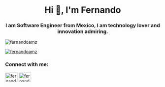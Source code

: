 <h1 align="center">Hi 👋, I'm Fernando</h1>
<h3 align="center">I am Software Engineer from Mexico, I am technology lover and innovation admiring.</h3>

<p align="left"> <img src="https://komarev.com/ghpvc/?username=fernandoamz&label=Profile%20views&color=0e75b6&style=flat" alt="fernandoamz" /> </p>

<p align="left"> <a href="https://github.com/ryo-ma/github-profile-trophy"><img src="https://github-profile-trophy.vercel.app/?username=fernandoamz" alt="fernandoamz" /></a> </p>

<h3 align="left">Connect with me:</h3>
<p align="left">
<a href="https://dev.to/fernandoamz" target="blank"><img align="center" src="https://raw.githubusercontent.com/rahuldkjain/github-profile-readme-generator/master/src/images/icons/Social/devto.svg" alt="fernandoamz" height="30" width="40" /></a>
<a href="https://linkedin.com/in/fernandoamz" target="blank"><img align="center" src="https://raw.githubusercontent.com/rahuldkjain/github-profile-readme-generator/master/src/images/icons/Social/linked-in-alt.svg" alt="fernandoamz" height="30" width="40" /></a>
</p>
